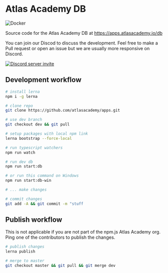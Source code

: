 # Atlas Academy DB

![Docker](https://github.com/atlasacademy/apps/workflows/Docker/badge.svg)

Source code for the Atlas Academy DB at https://apps.atlasacademy.io/db

You can join our Discod to discuss the development. Feel free to make a Pull request or open an issue but we are usually more responsive on Discord.

[![Discord server invite](https://discordapp.com/api/guilds/502554574423457812/embed.png)](https://discord.gg/TKJmuCR)

## Development workflow

```bash
# install lerna
npm i -g lerna

# clone repo
git clone https://github.com/atlasacademy/apps.git

# use dev branch
git checkout dev && git pull

# setup packages with local npm link
lerna bootstrap --force-local

# run typescript watchers
npm run watch

# run dev db
npm run start:db

# or run this command on Windows
npm run start:db-win

# ... make changes

# commit changes
git add -A && git commit -m "stuff
```

## Publish workflow

This is not applicable if you are not part of the npm.js Atlas Academy org. Ping one of the contributors to publish the changes.

```bash
# publish changes
lerna publish

# merge to master
git checkout master && git pull && git merge dev
```